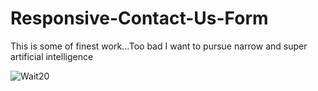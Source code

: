 # Responsive-Contact-Us-Form
This is some of finest work...Too bad I want to pursue narrow and super artificial intelligence

![Wait20](https://user-images.githubusercontent.com/80386070/181490913-14460c7c-9105-42f2-9a0c-e4d564580045.jpg)
